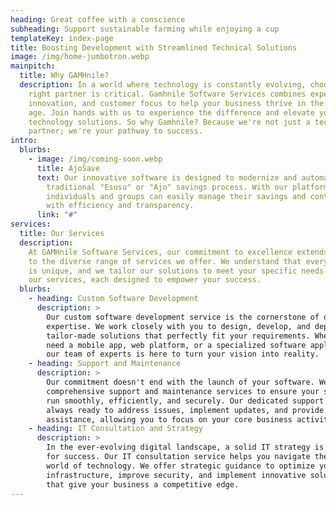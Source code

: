 ```yaml
---
heading: Great coffee with a conscience
subheading: Support sustainable farming while enjoying a cup
templateKey: index-page
title: Boosting Development with Streamlined Technical Solutions
image: /img/home-jumbotron.webp
mainpitch:
  title: Why GAMHnile?
  description: In a world where technology is constantly evolving, choosing the
    right partner is critical. Gamhnile Software Services combines expertise,
    innovation, and customer focus to help your business thrive in the digital
    age. Join hands with us to experience the difference and elevate your
    technology solutions. So why Gamhnile? Because we're not just a technology
    partner; we're your pathway to success.
intro:
  blurbs:
    - image: /img/coming-soon.webp
      title: AjoSave
      text: Our innovative software is designed to modernize and automate the
        traditional "Esusu" or "Ajo" savings process. With our platform,
        individuals and groups can easily manage their savings and contributions
        with efficiency and transparency.
      link: "#"
services:
  title: Our Services
  description:
    At GAMHnile Software Services, our commitment to excellence extends
    to the diverse range of services we offer. We understand that every business
    is unique, and we tailor our solutions to meet your specific needs. Explore
    our services, each designed to empower your success.
  blurbs:
    - heading: Custom Software Development
      description: >
        Our custom software development service is the cornerstone of our
        expertise. We work closely with you to design, develop, and deploy
        tailor-made solutions that perfectly fit your requirements. Whether you
        need a mobile app, web platform, or a specialized software application,
        our team of experts is here to turn your vision into reality.
    - heading: Support and Maintenance
      description: >
        Our commitment doesn't end with the launch of your software. We provide
        comprehensive support and maintenance services to ensure your systems
        run smoothly, efficiently, and securely. Our dedicated support team is
        always ready to address issues, implement updates, and provide ongoing
        assistance, allowing you to focus on your core business activities.
    - heading: IT Consultation and Strategy
      description: >
        In the ever-evolving digital landscape, a solid IT strategy is essential
        for success. Our IT consultation service helps you navigate the complex
        world of technology. We offer strategic guidance to optimize your IT
        infrastructure, improve security, and implement innovative solutions
        that give your business a competitive edge.
---
```

